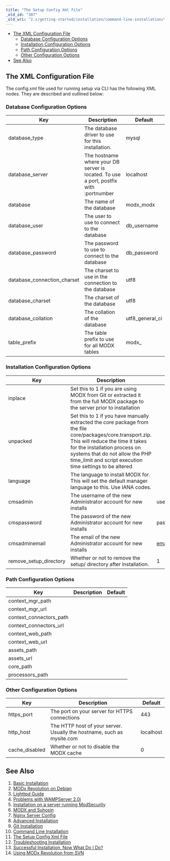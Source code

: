 ```yaml
---
title: "The Setup Config Xml File"
_old_id: "307"
_old_uri: "2.x/getting-started/installation/command-line-installation/the-setup-config-xml-file"
---
```


- [The XML Configuration File](#TheSetupConfigXmlFile-TheXMLConfigurationFile)
  - [Database Configuration Options](#TheSetupConfigXmlFile-DatabaseConfigurationOptions)
  - [Installation Configuration Options](#TheSetupConfigXmlFile-InstallationConfigurationOptions)
  - [Path Configuration Options](#TheSetupConfigXmlFile-PathConfigurationOptions)
  - [Other Configuration Options](#TheSetupConfigXmlFile-OtherConfigurationOptions)
- [See Also](#TheSetupConfigXmlFile-SeeAlso)



## The XML Configuration File

The config.xml file used for running setup via CLI has the following XML nodes. They are described and outlined below:

### Database Configuration Options

| Key | Description | Default |
|-----|-------------|---------|
| database\_type | The database driver to use for this installation. | mysql |
| database\_server | The hostname where your DB server is located. To use a port, postfix with :portnumber | localhost |
| database | The name of the database | modx\_modx |
| database\_user | The user to use to connect to the database | db\_username |
| database\_password | The password to use to connect to the database | db\_password |
| database\_connection\_charset | The charset to use in the connection to the database | utf8 |
| database\_charset | The charset of the database | utf8 |
| database\_collation | The collation of the database | utf8\_general\_ci |
| table\_prefix | The table prefix to use for all MODX tables | modx\_ |

### Installation Configuration Options

| Key | Description | Default |
|-----|-------------|---------|
| inplace | Set this to 1 if you are using MODX from Git or extracted it from the full MODX package to the server prior to installation |
| unpacked | Set this to 1 if you have manually extracted the core package from the file core/packages/core.transport.zip. This will reduce the time it takes for the installation process on systems that do not allow the PHP time\_limit and script execution time settings to be altered |
| language | The language to install MODX for. This will set the default manager language to this. Use IANA codes. |
| cmsadmin | The username of the new Administrator account for new installs | username |
| cmspassword | The password of the new Administrator account for new installs | password |
| cmsadminemail | The email of the new Administrator account for new installs | email@address.com |
| remove\_setup\_directory | Whether or not to remove the setup/ directory after installation. | 1 |

### Path Configuration Options

| Key | Description | Default |
|-----|-------------|---------|
| context\_mgr\_path |  |  |
| context\_mgr\_url |  |  |
| context\_connectors\_path |  |  |
| context\_connectors\_url |  |  |
| context\_web\_path |  |  |
| context\_web\_url |  |  |
| assets\_path |  |  |
| assets\_url |  |  |
| core\_path |  |  |
| processors\_path |  |  |

### Other Configuration Options

| Key | Description | Default |
|-----|-------------|---------|
| https\_port | The port on your server for HTTPS connections | 443 |
| http\_host | The HTTP host of your server. Usually the hostname, such as mysite.com | localhost |
| cache\_disabled | Whether or not to disable the MODX cache | 0 |

## See Also

1. [Basic Installation](getting-started/installation/basic-installation)
  1. [MODx Revolution on Debian](getting-started/installation/basic-installation/modx-revolution-on-debian)
  2. [Lighttpd Guide](getting-started/installation/basic-installation/lighttpd-guide)
  3. [Problems with WAMPServer 2.0i](getting-started/installation/basic-installation/problems-with-wampserver-2.0i)
  4. [Installation on a server running ModSecurity](getting-started/installation/basic-installation/installation-on-a-server-running-modsecurity)
  5. [MODX and Suhosin](getting-started/installation/basic-installation/modx-and-suhosin)
  6. [Nginx Server Config](getting-started/installation/basic-installation/nginx-server-config)
2. [Advanced Installation](getting-started/installation/advanced-installation)
3. [Git Installation](getting-started/installation/git-installation)
4. [Command Line Installation](getting-started/installation/command-line-installation)
  1. [The Setup Config Xml File](getting-started/installation/command-line-installation/the-setup-config-xml-file)
5. [Troubleshooting Installation](getting-started/installation/troubleshooting-installation)
6. [Successful Installation, Now What Do I Do?](getting-started/installation/successful-installation,-now-what-do-i-do)
7. [Using MODx Revolution from SVN](getting-started/installation/using-modx-revolution-from-svn)